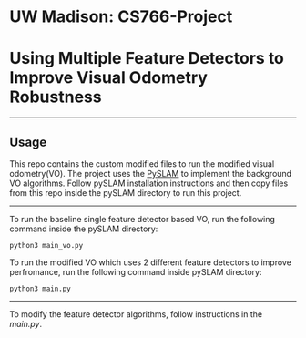 # UW Madison: CS766-Project
# Using Multiple Feature Detectors to Improve Visual Odometry Robustness

---
## Usage

This repo contains the custom modified files to run the modified visual odometry(VO). 
The project uses the [PySLAM](https://github.com/luigifreda/pyslam) to implement the background VO algorithms.
Follow pySLAM installation instructions and then copy files from this repo inside the pySLAM directory to run this project.

---

To run the baseline single feature detector based VO, run the following command inside the pySLAM directory:

`python3 main_vo.py`

To run the modified VO which uses 2 different feature detectors to improve perfromance, run the following command inside pySLAM directory:

`python3 main.py`

---

To modify the feature detector algorithms, follow instructions in the *main.py*. 
